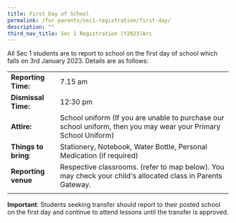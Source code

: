 ```yaml
---
title: First Day of School
permalink: /for-parents/sec1-registration/first-day/
description: ""
third_nav_title: Sec 1 Registration (Y2023)Arc
---
```

All Sec 1 students are to report to school on the first day of school which falls on 3rd January 2023.
Details are as follows:



|  |  | 
| -------- | -------- | 
| **Reporting Time:**     | 7.15 am     |
| **Dismissal Time:** | 12:30 pm | 
| **Attire:** | School uniform (If you are unable to purchase our school uniform, then you may wear your Primary School Uniform) | 
|**Things to bring**:   | Stationery, Notebook, Water Bottle, Personal Medication (if required) | 
| **Reporting venue** | Respective classrooms.  (refer to map below). You may check your child's allocated class in Parents Gateway.  | 
|  |  |

**Important**: Students seeking transfer should report to their posted school on the first day and continue to attend lessons until the transfer is approved.